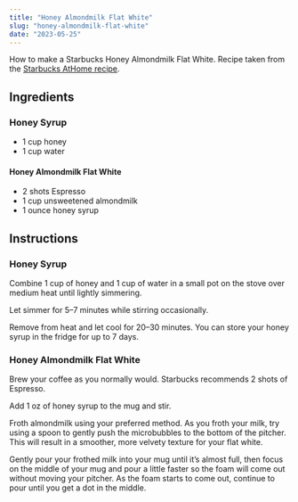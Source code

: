 ```yaml
---
title: "Honey Almondmilk Flat White"
slug: "honey-almondmilk-flat-white"
date: "2023-05-25"
---
```


How to make a Starbucks Honey Almondmilk Flat White. Recipe taken from the [Starbucks AtHome recipe](https://athome.starbucks.com/recipe/honey-almondmilk-flat-white).

<!--more-->

## Ingredients

### Honey Syrup

- 1 cup honey
- 1 cup water

#### Honey Almondmilk Flat White

- 2 shots Espresso
- 1 cup unsweetened almondmilk
- 1 ounce honey syrup

## Instructions

### Honey Syrup

Combine 1 cup of honey and 1 cup of water in a small pot on the stove over medium heat until lightly simmering.

Let simmer for 5–7 minutes while stirring occasionally.

Remove from heat and let cool for 20–30 minutes. You can store your honey syrup in the fridge for up to 7 days.

### Honey Almondmilk Flat White

Brew your coffee as you normally would. Starbucks recommends 2 shots of Espresso.

Add 1 oz of honey syrup to the mug and stir.

Froth almondmilk using your preferred method. As you froth your milk, try using a spoon to gently push the microbubbles to the bottom of the pitcher. This will result in a smoother, more velvety texture for your flat white.

Gently pour your frothed milk into your mug until it’s almost full, then focus on the middle of your mug and pour a little faster so the foam will come out without moving your pitcher. As the foam starts to come out, continue to pour until you get a dot in the middle.
